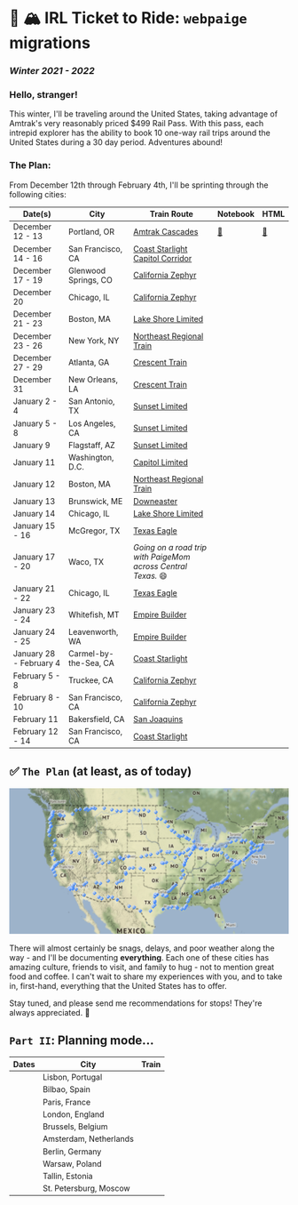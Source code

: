# 🚂 🏔 IRL Ticket to Ride: `webpaige` migrations
### _Winter 2021 - 2022_

### Hello, stranger!

This winter, I'll be traveling around the United States, taking advantage of Amtrak's very reasonably priced $499 Rail Pass. With this pass, each intrepid explorer has the ability to book 10 one-way rail trips around the United States during a 30 day period. Adventures abound!

### The Plan:

From December 12th through February 4th, I'll be sprinting through the following cities:

| Date(s) | City | Train Route | Notebook | HTML |
| --- | --- | --- | --- | --- |
| December 12 - 13 | Portland, OR | [Amtrak Cascades](https://www.amtrak.com/cascades-train) | [📔](https://github.dev/dynamicwebpaige/IRL-ticket-to-ride/blob/main/notebooks/1-Portland.ipynb) | [📄](https://dynamicwebpaige.github.io/1-Portland.html) | 
| December 14 - 16 | San Francisco, CA | [Coast Starlight](https://www.amtrak.com/coast-starlight-train) <br>[Capitol Corridor](https://en.wikipedia.org/wiki/Capitol_Corridor)| 
| December 17 - 19 | Glenwood Springs, CO | [California Zephyr](https://www.amtrak.com/california-zephyr-train) |
| December 20 | Chicago, IL | [California Zephyr](https://www.amtrak.com/california-zephyr-train) | |
| December 21 - 23 | Boston, MA | [Lake Shore Limited](https://www.amtrak.com/lake-shore-limited-train) | 
| December 23 - 26 | New York, NY | [Northeast Regional Train](https://www.amtrak.com/northeast-regional-train) |
| December 27 - 29 | Atlanta, GA | [Crescent Train](https://www.amtrak.com/crescent-train) |
| December 31 | New Orleans, LA | [Crescent Train](https://www.amtrak.com/crescent-train) |
| January 2 - 4 | San Antonio, TX | [Sunset Limited](https://www.amtrak.com/sunset-limited-train)  |
| January 5 - 8 | Los Angeles, CA | [Sunset Limited](https://www.amtrak.com/sunset-limited-train)  |
| January 9 | Flagstaff, AZ | [Sunset Limited](https://www.amtrak.com/sunset-limited-train)  |
| January 11 | Washington, D.C. | [Capitol Limited](https://www.amtrak.com/capitol-limited-train) |
| January 12 | Boston, MA | [Northeast Regional Train](https://www.amtrak.com/northeast-regional-train) |
| January 13 | Brunswick, ME | [Downeaster](https://www.amtrak.com/downeaster-train) | 
| January 14 | Chicago, IL | [Lake Shore Limited](https://www.amtrak.com/lake-shore-limited-train) |
| January 15 - 16 | McGregor, TX | [Texas Eagle](https://www.amtrak.com/texas-eagle-train) |
| January 17 - 20 | Waco, TX | _Going on a road trip with PaigeMom across Central Texas._ 😄 | 
| January 21 - 22 | Chicago, IL | [Texas Eagle](https://www.amtrak.com/texas-eagle-train) | 
| January 23 - 24 | Whitefish, MT | [Empire Builder](https://www.amtrak.com/empire-builder-train) |
| January 24 - 25 | Leavenworth, WA | [Empire Builder](https://www.amtrak.com/empire-builder-train) |
| January 28 - February 4 | Carmel-by-the-Sea, CA | [Coast Starlight](https://www.amtrak.com/coast-starlight-train) |
| February 5 - 8 | Truckee, CA | [California Zephyr](https://www.amtrak.com/california-zephyr-train) |
| February 8 - 10 | San Francisco, CA | [California Zephyr](https://www.amtrak.com/california-zephyr-train) |
| February 11 | Bakersfield, CA | [San Joaquins](https://www.amtrak.com/san-joaquins-train) |
| February 12 - 14 | San Francisco, CA | [Coast Starlight](https://www.amtrak.com/coast-starlight-train) |

## ✅ `The Plan` (at least, as of today)

![](https://raw.githubusercontent.com/dynamicwebpaige/IRL-ticket-to-ride/main/plots/Screen%20Shot%202021-12-18%20at%207.10.27%20PM.png)

There will almost certainly be snags, delays, and poor weather along the way - and I'll be documenting **everything**. Each one of these cities has amazing culture, friends to visit, and family to hug - not to mention great food and coffee. I can't wait to share my experiences with you, and to take in, first-hand, everything that the United States has to offer.

Stay tuned, and please send me recommendations for stops! They're always appreciated. 🤗

## `Part II`: Planning mode...

| Dates | City | Train |
| --- | --- | --- |
| | Lisbon, Portugal | |
| | Bilbao, Spain | |
| | Paris, France | | 
| | London, England | |
| | Brussels, Belgium | |
| | Amsterdam, Netherlands | |
| | Berlin, Germany | | 
| | Warsaw, Poland | |
| | Tallin, Estonia | |
| | St. Petersburg, Moscow | | 